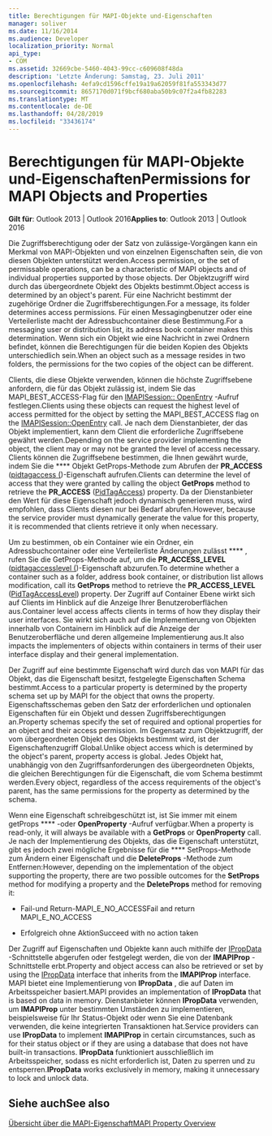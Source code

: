 ```yaml
---
title: Berechtigungen für MAPI-Objekte und-Eigenschaften
manager: soliver
ms.date: 11/16/2014
ms.audience: Developer
localization_priority: Normal
api_type:
- COM
ms.assetid: 32669cbe-5460-4043-99cc-c609608f48da
description: 'Letzte Änderung: Samstag, 23. Juli 2011'
ms.openlocfilehash: 4efa9cd1596cffe19a19a62059f81fa553343d77
ms.sourcegitcommit: 8657170d071f9bcf680aba50b9c07f2a4fb82283
ms.translationtype: MT
ms.contentlocale: de-DE
ms.lasthandoff: 04/28/2019
ms.locfileid: "33436174"
---
```

# <a name="permissions-for-mapi-objects-and-properties"></a><span data-ttu-id="3a2f1-103">Berechtigungen für MAPI-Objekte und-Eigenschaften</span><span class="sxs-lookup"><span data-stu-id="3a2f1-103">Permissions for MAPI Objects and Properties</span></span>

  
  
<span data-ttu-id="3a2f1-104">**Gilt für**: Outlook 2013 | Outlook 2016</span><span class="sxs-lookup"><span data-stu-id="3a2f1-104">**Applies to**: Outlook 2013 | Outlook 2016</span></span> 
  
<span data-ttu-id="3a2f1-105">Die Zugriffsberechtigung oder der Satz von zulässige-Vorgängen kann ein Merkmal von MAPI-Objekten und von einzelnen Eigenschaften sein, die von diesen Objekten unterstützt werden.</span><span class="sxs-lookup"><span data-stu-id="3a2f1-105">Access permission, or the set of permissable operations, can be a characteristic of MAPI objects and of individual properties supported by those objects.</span></span> <span data-ttu-id="3a2f1-106">Der Objektzugriff wird durch das übergeordnete Objekt des Objekts bestimmt.</span><span class="sxs-lookup"><span data-stu-id="3a2f1-106">Object access is determined by an object's parent.</span></span> <span data-ttu-id="3a2f1-107">Für eine Nachricht bestimmt der zugehörige Ordner die Zugriffsberechtigungen.</span><span class="sxs-lookup"><span data-stu-id="3a2f1-107">For a message, its folder determines access permissions.</span></span> <span data-ttu-id="3a2f1-108">Für einen Messagingbenutzer oder eine Verteilerliste macht der Adressbuchcontainer diese Bestimmung.</span><span class="sxs-lookup"><span data-stu-id="3a2f1-108">For a messaging user or distribution list, its address book container makes this determination.</span></span> <span data-ttu-id="3a2f1-109">Wenn sich ein Objekt wie eine Nachricht in zwei Ordnern befindet, können die Berechtigungen für die beiden Kopien des Objekts unterschiedlich sein.</span><span class="sxs-lookup"><span data-stu-id="3a2f1-109">When an object such as a message resides in two folders, the permissions for the two copies of the object can be different.</span></span> 
  
<span data-ttu-id="3a2f1-110">Clients, die diese Objekte verwenden, können die höchste Zugriffsebene anfordern, die für das Objekt zulässig ist, indem Sie das MAPI_BEST_ACCESS-Flag für den [IMAPISession:: OpenEntry](imapisession-openentry.md) -Aufruf festlegen.</span><span class="sxs-lookup"><span data-stu-id="3a2f1-110">Clients using these objects can request the highest level of access permitted for the object by setting the MAPI_BEST_ACCESS flag on the [IMAPISession::OpenEntry](imapisession-openentry.md) call.</span></span> <span data-ttu-id="3a2f1-111">Je nach dem Dienstanbieter, der das Objekt implementiert, kann dem Client die erforderliche Zugriffsebene gewährt werden.</span><span class="sxs-lookup"><span data-stu-id="3a2f1-111">Depending on the service provider implementing the object, the client may or may not be granted the level of access necessary.</span></span> <span data-ttu-id="3a2f1-112">Clients können die Zugriffsebene bestimmen, die Ihnen gewährt wurde, indem Sie die \*\*\*\* Objekt GetProps-Methode zum Abrufen der **PR_ACCESS** ([pidtagaccess (](pidtagaccess-canonical-property.md))-Eigenschaft aufrufen.</span><span class="sxs-lookup"><span data-stu-id="3a2f1-112">Clients can determine the level of access that they were granted by calling the object **GetProps** method to retrieve the **PR_ACCESS** ([PidTagAccess](pidtagaccess-canonical-property.md)) property.</span></span> <span data-ttu-id="3a2f1-113">Da der Dienstanbieter den Wert für diese Eigenschaft jedoch dynamisch generieren muss, wird empfohlen, dass Clients diesen nur bei Bedarf abrufen.</span><span class="sxs-lookup"><span data-stu-id="3a2f1-113">However, because the service provider must dynamically generate the value for this property, it is recommended that clients retrieve it only when necessary.</span></span> 
  
<span data-ttu-id="3a2f1-114">Um zu bestimmen, ob ein Container wie ein Ordner, ein Adressbuchcontainer oder eine Verteilerliste Änderungen zulässt \*\*\*\* , rufen Sie die GetProps-Methode auf, um die **PR_ACCESS_LEVEL** ([pidtagaccesslevel (](pidtagaccesslevel-canonical-property.md))-Eigenschaft abzurufen.</span><span class="sxs-lookup"><span data-stu-id="3a2f1-114">To determine whether a container such as a folder, address book container, or distribution list allows modification, call its **GetProps** method to retrieve the **PR_ACCESS_LEVEL** ([PidTagAccessLevel](pidtagaccesslevel-canonical-property.md)) property.</span></span> <span data-ttu-id="3a2f1-115">Der Zugriff auf Container Ebene wirkt sich auf Clients im Hinblick auf die Anzeige Ihrer Benutzeroberflächen aus.</span><span class="sxs-lookup"><span data-stu-id="3a2f1-115">Container level access affects clients in terms of how they display their user interfaces.</span></span> <span data-ttu-id="3a2f1-116">Sie wirkt sich auch auf die Implementierung von Objekten innerhalb von Containern im Hinblick auf die Anzeige der Benutzeroberfläche und deren allgemeine Implementierung aus.</span><span class="sxs-lookup"><span data-stu-id="3a2f1-116">It also impacts the implementers of objects within containers in terms of their user interface display and their general implementation.</span></span> 
  
<span data-ttu-id="3a2f1-117">Der Zugriff auf eine bestimmte Eigenschaft wird durch das von MAPI für das Objekt, das die Eigenschaft besitzt, festgelegte Eigenschaften Schema bestimmt.</span><span class="sxs-lookup"><span data-stu-id="3a2f1-117">Access to a particular property is determined by the property schema set up by MAPI for the object that owns the property.</span></span> <span data-ttu-id="3a2f1-118">Eigenschaftsschemas geben den Satz der erforderlichen und optionalen Eigenschaften für ein Objekt und dessen Zugriffsberechtigungen an.</span><span class="sxs-lookup"><span data-stu-id="3a2f1-118">Property schemas specify the set of required and optional properties for an object and their access permission.</span></span> <span data-ttu-id="3a2f1-119">Im Gegensatz zum Objektzugriff, der vom übergeordneten Objekt des Objekts bestimmt wird, ist der Eigenschaftenzugriff Global.</span><span class="sxs-lookup"><span data-stu-id="3a2f1-119">Unlike object access which is determined by the object's parent, property access is global.</span></span> <span data-ttu-id="3a2f1-120">Jedes Objekt hat, unabhängig von den Zugriffsanforderungen des übergeordneten Objekts, die gleichen Berechtigungen für die Eigenschaft, die vom Schema bestimmt werden.</span><span class="sxs-lookup"><span data-stu-id="3a2f1-120">Every object, regardless of the access requirements of the object's parent, has the same permissions for the property as determined by the schema.</span></span>
  
<span data-ttu-id="3a2f1-121">Wenn eine Eigenschaft schreibgeschützt ist, ist Sie immer mit einem getProps \*\*\*\* -oder **OpenProperty** -Aufruf verfügbar.</span><span class="sxs-lookup"><span data-stu-id="3a2f1-121">When a property is read-only, it will always be available with a **GetProps** or **OpenProperty** call.</span></span> <span data-ttu-id="3a2f1-122">Je nach der Implementierung des Objekts, das die Eigenschaft unterstützt, gibt es jedoch zwei mögliche Ergebnisse für die \*\*\*\* SetProps-Methode zum Ändern einer Eigenschaft und die **DeleteProps** -Methode zum Entfernen:</span><span class="sxs-lookup"><span data-stu-id="3a2f1-122">However, depending on the implementation of the object supporting the property, there are two possible outcomes for the **SetProps** method for modifying a property and the **DeleteProps** method for removing it:</span></span> 
  
- <span data-ttu-id="3a2f1-123">Fail-und Return-MAPI_E_NO_ACCESS</span><span class="sxs-lookup"><span data-stu-id="3a2f1-123">Fail and return MAPI_E_NO_ACCESS</span></span>
    
- <span data-ttu-id="3a2f1-124">Erfolgreich ohne Aktion</span><span class="sxs-lookup"><span data-stu-id="3a2f1-124">Succeed with no action taken</span></span>
    
<span data-ttu-id="3a2f1-125">Der Zugriff auf Eigenschaften und Objekte kann auch mithilfe der [IPropData](ipropdataimapiprop.md) -Schnittstelle abgerufen oder festgelegt werden, die von der **IMAPIProp** -Schnittstelle erbt.</span><span class="sxs-lookup"><span data-stu-id="3a2f1-125">Property and object access can also be retrieved or set by using the [IPropData](ipropdataimapiprop.md) interface that inherits from the **IMAPIProp** interface.</span></span> <span data-ttu-id="3a2f1-126">MAPI bietet eine Implementierung von **IPropData** , die auf Daten im Arbeitsspeicher basiert.</span><span class="sxs-lookup"><span data-stu-id="3a2f1-126">MAPI provides an implementation of **IPropData** that is based on data in memory.</span></span> <span data-ttu-id="3a2f1-127">Dienstanbieter können **IPropData** verwenden, um **IMAPIProp** unter bestimmten Umständen zu implementieren, beispielsweise für Ihr Status-Objekt oder wenn Sie eine Datenbank verwenden, die keine integrierten Transaktionen hat.</span><span class="sxs-lookup"><span data-stu-id="3a2f1-127">Service providers can use **IPropData** to implement **IMAPIProp** in certain circumstances, such as for their status object or if they are using a database that does not have built-in transactions.</span></span> <span data-ttu-id="3a2f1-128">**IPropData** funktioniert ausschließlich im Arbeitsspeicher, sodass es nicht erforderlich ist, Daten zu sperren und zu entsperren.</span><span class="sxs-lookup"><span data-stu-id="3a2f1-128">**IPropData** works exclusively in memory, making it unnecessary to lock and unlock data.</span></span> 
  
## <a name="see-also"></a><span data-ttu-id="3a2f1-129">Siehe auch</span><span class="sxs-lookup"><span data-stu-id="3a2f1-129">See also</span></span>



[<span data-ttu-id="3a2f1-130">Übersicht über die MAPI-Eigenschaft</span><span class="sxs-lookup"><span data-stu-id="3a2f1-130">MAPI Property Overview</span></span>](mapi-property-overview.md)

